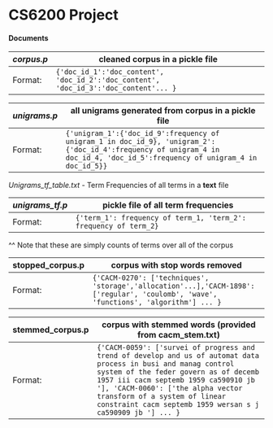 # CS6200 Project

#### Documents

| _corpus.p_ | cleaned corpus in a pickle file                                                                                                             |   
|------------------|--------------------------------------------------------------------------------------------------------------------------------------------|
| Format:          | ```{'doc_id_1':'doc_content', 'doc_id_2':'doc_content', 'doc_id_3':'doc_content'... }``` |   

| _unigrams.p_ | all unigrams generated from corpus in a pickle file                                                                                                            |   
|------------------|--------------------------------------------------------------------------------------------------------------------------------------------|
| Format:          | ```{'unigram_1':{'doc_id_9':frequency of unigram_1 in doc_id_9}, 'unigram_2':{'doc_id_4':frequency of unigram_4 in doc_id_4, 'doc_id_5':frequency of unigram_4 in doc_id_5}}``` |   


_Unigrams_tf_table.txt_ - Term Frequencies of all terms in a **text** file

| _unigrams_tf.p_ | pickle file of all term frequencies                                                                                                             |   
|------------------|--------------------------------------------------------------------------------------------------------------------------------------------|
| Format:          | ```{'term_1': frequency of term_1, 'term_2': frequency of term_2}``` |   

^^ Note that these are simply counts of terms over all of the corpus

 
| stopped_corpus.p | corpus with stop words removed                                                                                                             |   
|------------------|--------------------------------------------------------------------------------------------------------------------------------------------|
| Format:          | ```{'CACM-0270': ['techniques', 'storage','allocation'...],'CACM-1898': ['regular', 'coulomb', 'wave', 'functions', 'algorithm'] ... }``` |   


 
| stemmed_corpus.p | corpus with stemmed words (provided from cacm_stem.txt)                                                                                                             |   
|------------------|--------------------------------------------------------------------------------------------------------------------------------------------|
| Format:          | ```{'CACM-0059': ['survei of progress and trend of develop and us of automat data process in busi and manag control system of the feder govern as of decemb 1957 iii cacm septemb 1959 ca590910 jb '], 'CACM-0060': ['the alpha vector transform of a system of linear constraint cacm septemb 1959 wersan s j ca590909 jb '] ... }``` |   

